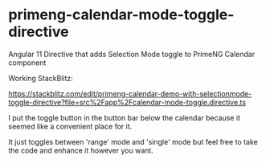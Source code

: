# primeng-calendar-mode-toggle-directive
Angular 11 Directive that adds Selection Mode toggle to PrimeNG Calendar component

Working StackBlitz:

https://stackblitz.com/edit/primeng-calendar-demo-with-selectionmode-toggle-directive?file=src%2Fapp%2Fcalendar-mode-toggle.directive.ts

I put the toggle button in the button bar below the calendar because it seemed like a convenient place for it.

It just toggles between 'range' mode and 'single' mode but feel free to take the code and enhance it however you want.
